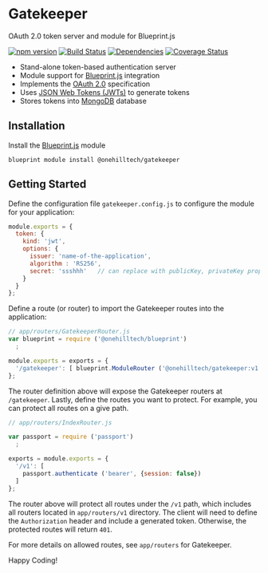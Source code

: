 Gatekeeper
=============

OAuth 2.0 token server and module for Blueprint.js

[![npm version](https://img.shields.io/npm/v/@onehilltech/gatekeeper.svg?maxAge=2592000)](https://www.npmjs.com/package/@onehilltech/gatekeeper)
[![Build Status](https://travis-ci.org/onehilltech/gatekeeper.svg?branch=master)](https://travis-ci.org/onehilltech/gatekeeper)
[![Dependencies](https://david-dm.org/onehilltech/gatekeeper.svg)](https://david-dm.org/onehilltech/gatekeeper)
[![Coverage Status](https://coveralls.io/repos/github/onehilltech/gatekeeper/badge.svg?branch=master)](https://coveralls.io/github/onehilltech/gatekeeper?branch=master)

* Stand-alone token-based authentication server
* Module support for [Blueprint.js](https://github.com/onehilltech/blueprint) integration
* Implements the [OAuth 2.0](http://oauth.net/2/) specification
* Uses [JSON Web Tokens (JWTs)](https://jwt.io/) to generate tokens
* Stores tokens into [MongoDB](https://www.mongodb.org/) database

Installation
--------------

Install the [Blueprint.js](https://github.com/onehilltech/blueprint) module

    blueprint module install @onehilltech/gatekeeper
 
Getting Started
----------------

Define the configuration file `gatekeeper.config.js` to configure the module
for your application:

```javascript
module.exports = {
  token: {
    kind: 'jwt',
    options: {
      issuer: 'name-of-the-application',
      algorithm : 'RS256',
      secret: 'ssshhh'   // can replace with publicKey, privateKey properties
    }
  }
};
```

Define a route (or router) to import the Gatekeeper routes into the application:

```javascript
// app/routers/GatekeeperRouter.js
var blueprint = require ('@onehilltech/blueprint')
  ;

module.exports = exports = {
  '/gatekeeper': [ blueprint.ModuleRouter ('@onehilltech/gatekeeper:v1') ]
};
```

The router definition above will expose the Gatekeeper routers at `/gatekeeper`.
Lastly, define the routes you want to protect. For example, you can protect all
routes on a give path.

```javascript
// app/routers/IndexRouter.js

var passport = require ('passport')
  ;

exports = module.exports = {
  '/v1': [
    passport.authenticate ('bearer', {session: false})
  ]
};
```

The router above will protect all routes under the `/v1` path, which
includes all routers located in `app/routers/v1` directory. The client will
need to define the `Authorization` header and include a generated token.
Otherwise, the protected routes will return `401`.

For more details on allowed routes, see `app/routers` for Gatekeeper.

Happy Coding!

